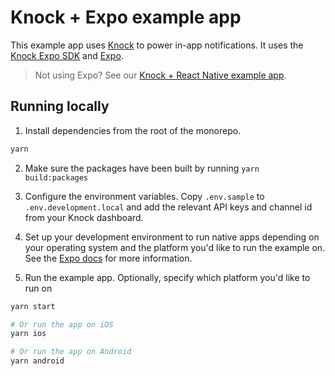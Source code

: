 # Knock + Expo example app

This example app uses [Knock](https://knock.app) to power in-app notifications. It uses the [Knock Expo SDK](../../packages/expo) and [Expo](https://docs.expo.dev/).

> Not using Expo? See our [Knock + React Native example app](../react-native-example/README.md).

## Running locally

1. Install dependencies from the root of the monorepo.

```sh
yarn
```

2. Make sure the packages have been built by running `yarn build:packages`

3. Configure the environment variables. Copy `.env.sample` to `.env.development.local` and add the relevant API keys and channel id from your Knock dashboard.

4. Set up your development environment to run native apps depending on your operating system and the platform you'd like to run the example on. See the [Expo docs](https://docs.expo.dev/guides/local-app-development/) for more information.

5. Run the example app. Optionally, specify which platform you'd like to run on

```sh
yarn start

# Or run the app on iOS
yarn ios

# Or run the app on Android
yarn android
```
